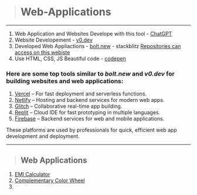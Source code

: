 > # Web-Applications
>
<hr>

1. Web Application and Websites Develope with this tool - [ChatGPT](https://chatgpt.com/)
2. Website Developement - [v0.dev](https://v0.dev/)
3. Developed Web Appliactions - [bolt.new](https://bolt.new/) - stackblitz [Repositories can access on this webiste](https://stackblitz.com/)
4. Use HTML, CSS, JS Beautiful code - [codepen](https://codepen.io/)

### Here are some top tools similar to *bolt.new* and *v0.dev* for building websites and web applications:

1. [Vercel](https://vercel.com) – For fast deployment and serverless functions.
2. [Netlify](https://www.netlify.com) – Hosting and backend services for modern web apps.
3. [Glitch](https://glitch.com) – Collaborative real-time app building.
4. [Replit](https://replit.com) – Cloud IDE for fast prototyping in multiple languages.
5. [Firebase](https://firebase.google.com) – Backend services for web and mobile applications.

These platforms are used by professionals for quick, efficient web app development and deployment.

<hr>

> ## Web Applications

1. [EMI Calculator](https://stunning-gaufre-c7d2da.netlify.app/)
2. [Complementary Color Wheel](https://aquamarine-gecko-d9164f.netlify.app/)
3. 
